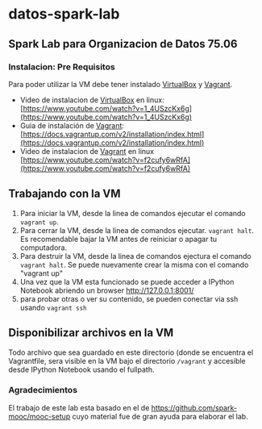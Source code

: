 # datos-spark-lab
## Spark Lab para Organizacion de Datos 75.06

### Instalacion: Pre Requisitos

Para poder utilizar la VM debe tener instalado [VirtualBox](https://www.virtualbox.org/) y [Vagrant](https://www.vagrantup.com/).

* Video de instalacion de [VirtualBox](https://www.virtualbox.org/) en linux: [https://www.youtube.com/watch?v=1_4USzcKx6g](https://www.youtube.com/watch?v=1_4USzcKx6g)
* Guia de instalación de [Vagrant](https://www.vagrantup.com/): [https://docs.vagrantup.com/v2/installation/index.html](https://docs.vagrantup.com/v2/installation/index.html)
* Video de instalacion de [Vagrant](https://www.vagrantup.com/) en linux [https://www.youtube.com/watch?v=f2cufy6wRfA](https://www.youtube.com/watch?v=f2cufy6wRfA)

## Trabajando con la VM

1. Para iniciar la VM, desde la linea de comandos ejecutar el comando `vagrant up`.
2. Para cerrar la VM, desde la linea de comandos ejecutar. `vagrant halt`. Es recomendable bajar la VM antes de reiniciar o apagar tu computadora.
3. Para destruir la VM, desde la linea de comandos ejectura el comando `vagrant halt`. Se puede nuevamente crear la misma con el comando "vagrant up"
4. Una vez que la VM esta funcionado se puede acceder a IPython Notebook abriendo un browser http://127.0.0.1:8001/
5. para probar otras o ver su contenido, se pueden conectar via ssh usando `vagrant ssh` 

## Disponibilizar archivos en la VM
Todo archivo que sea guardado en este directorio (donde se encuentra el Vagrantfile, sera visible en la VM bajo el directorio `/vagrant` y accesible desde IPython Notebook usando el fullpath.

### Agradecimientos
El trabajo de este lab esta basado en el de https://github.com/spark-mooc/mooc-setup cuyo material fue de gran ayuda para elaborar el lab.
